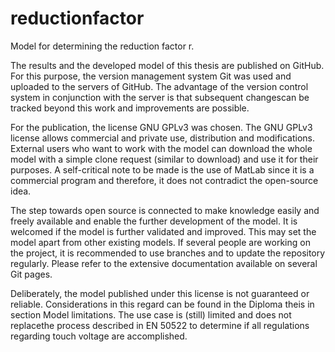 # reductionfactor
Model for determining the reduction factor r.

The results and the developed model of this thesis are published on GitHub. For this purpose, the version management system Git was used and uploaded to the servers of GitHub. The advantage of the version control system in conjunction with the server is that subsequent changescan be tracked beyond this work and improvements are possible.

For the publication, the license GNU GPLv3 was chosen. The GNU GPLv3 license allows commercial and private use, distribution and modifications. External users who want to work with the model can download the whole model with a simple clone request (similar to download) and use it for their purposes. A self-critical note to be made is the use of MatLab since it is a commercial program and therefore, it does not contradict the open-source idea.

The step towards open source is connected to make knowledge easily and freely available and enable the further development of the model. It is welcomed if the model is further validated and improved. This may set the model apart from other existing models. If several people are working on the project, it is recommended to use branches and to update the repository regularly. Please refer to the extensive documentation available on several Git pages.

Deliberately, the model published under this license is not guaranteed or reliable. Considerations in this regard can be found in the Diploma theis in section Model limitations. The use case is (still) limited and does not replacethe process described in EN 50522 to determine if all regulations regarding touch voltage are accomplished.
